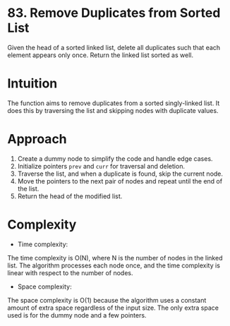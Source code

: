 # 83. Remove Duplicates from Sorted List
Given the head of a sorted linked list, delete all duplicates such that each element appears only once. Return the linked list sorted as well.

# Intuition

<!-- Describe your first thoughts on how to solve this problem. -->
The function aims to remove duplicates from a sorted singly-linked list. It does this by traversing the list and skipping nodes with duplicate values.
# Approach
<!-- Describe your approach to solving the problem. -->
1. Create a dummy node to simplify the code and handle edge cases.
2. Initialize pointers `prev` and `curr` for traversal and deletion.
3. Traverse the list, and when a duplicate is found, skip the current node.
4. Move the pointers to the next pair of nodes and repeat until the end of the list.
5. Return the head of the modified list.

# Complexity
- Time complexity:
<!-- Add your time complexity here, e.g. $$O(n)$$ -->
The time complexity is O(N), where N is the number of nodes in the linked list. The algorithm processes each node once, and the time complexity is linear with respect to the number of nodes.
- Space complexity:
<!-- Add your space complexity here, e.g. $$O(n)$$ -->
The space complexity is O(1) because the algorithm uses a constant amount of extra space regardless of the input size. The only extra space used is for the dummy node and a few pointers.
